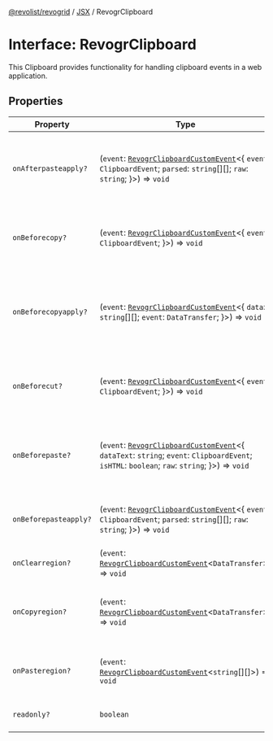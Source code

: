 [@revolist/revogrid](README.md) / [JSX](Namespace.JSX.md) / RevogrClipboard

# Interface: RevogrClipboard

This Clipboard provides functionality for handling clipboard events in a web application.

## Properties

| Property | Type | Description | Defined in |
| ------ | ------ | ------ | ------ |
| `onAfterpasteapply?` | (`event`: [`RevogrClipboardCustomEvent`](Interface.RevogrClipboardCustomEvent.md)\<\{ `event`: `ClipboardEvent`; `parsed`: `string`[][]; `raw`: `string`; \}\>) => `void` | Paste 4. Fired after paste applied to the grid defaultPrevented - if true, paste will be canceled | [src/components.d.ts:1614](https://github.com/revolist/revogrid/blob/541ed3c2070ab701e47c29bb6172b17d19a08816/src/components.d.ts#L1614) |
| `onBeforecopy?` | (`event`: [`RevogrClipboardCustomEvent`](Interface.RevogrClipboardCustomEvent.md)\<\{ `event`: `ClipboardEvent`; \}\>) => `void` | Copy 1. Fired before copy triggered defaultPrevented - if true, copy will be canceled | [src/components.d.ts:1622](https://github.com/revolist/revogrid/blob/541ed3c2070ab701e47c29bb6172b17d19a08816/src/components.d.ts#L1622) |
| `onBeforecopyapply?` | (`event`: [`RevogrClipboardCustomEvent`](Interface.RevogrClipboardCustomEvent.md)\<\{ `data`: `string`[][]; `event`: `DataTransfer`; \}\>) => `void` | Copy Method 1. Fired before copy applied to the clipboard from outside. defaultPrevented - if true, copy will be canceled | [src/components.d.ts:1628](https://github.com/revolist/revogrid/blob/541ed3c2070ab701e47c29bb6172b17d19a08816/src/components.d.ts#L1628) |
| `onBeforecut?` | (`event`: [`RevogrClipboardCustomEvent`](Interface.RevogrClipboardCustomEvent.md)\<\{ `event`: `ClipboardEvent`; \}\>) => `void` | Cut 1. Fired before cut triggered defaultPrevented - if true, cut will be canceled | [src/components.d.ts:1635](https://github.com/revolist/revogrid/blob/541ed3c2070ab701e47c29bb6172b17d19a08816/src/components.d.ts#L1635) |
| `onBeforepaste?` | (`event`: [`RevogrClipboardCustomEvent`](Interface.RevogrClipboardCustomEvent.md)\<\{ `dataText`: `string`; `event`: `ClipboardEvent`; `isHTML`: `boolean`; `raw`: `string`; \}\>) => `void` | Paste 1. Fired before paste applied to the grid defaultPrevented - if true, paste will be canceled | [src/components.d.ts:1641](https://github.com/revolist/revogrid/blob/541ed3c2070ab701e47c29bb6172b17d19a08816/src/components.d.ts#L1641) |
| `onBeforepasteapply?` | (`event`: [`RevogrClipboardCustomEvent`](Interface.RevogrClipboardCustomEvent.md)\<\{ `event`: `ClipboardEvent`; `parsed`: `string`[][]; `raw`: `string`; \}\>) => `void` | Paste 2. Fired before paste applied to the grid and after data parsed | [src/components.d.ts:1650](https://github.com/revolist/revogrid/blob/541ed3c2070ab701e47c29bb6172b17d19a08816/src/components.d.ts#L1650) |
| `onClearregion?` | (`event`: [`RevogrClipboardCustomEvent`](Interface.RevogrClipboardCustomEvent.md)\<`DataTransfer`\>) => `void` | Cut 2. Clears region when cut is done | [src/components.d.ts:1658](https://github.com/revolist/revogrid/blob/541ed3c2070ab701e47c29bb6172b17d19a08816/src/components.d.ts#L1658) |
| `onCopyregion?` | (`event`: [`RevogrClipboardCustomEvent`](Interface.RevogrClipboardCustomEvent.md)\<`DataTransfer`\>) => `void` | Copy 2. Fired when region copied defaultPrevented - if true, copy will be canceled | [src/components.d.ts:1662](https://github.com/revolist/revogrid/blob/541ed3c2070ab701e47c29bb6172b17d19a08816/src/components.d.ts#L1662) |
| `onPasteregion?` | (`event`: [`RevogrClipboardCustomEvent`](Interface.RevogrClipboardCustomEvent.md)\<`string`[][]\>) => `void` | Paste 3. Internal method. When data region is ready pass it to the top. | [src/components.d.ts:1668](https://github.com/revolist/revogrid/blob/541ed3c2070ab701e47c29bb6172b17d19a08816/src/components.d.ts#L1668) |
| `readonly?` | `boolean` | If readonly mode - disabled Paste event | [src/components.d.ts:1672](https://github.com/revolist/revogrid/blob/541ed3c2070ab701e47c29bb6172b17d19a08816/src/components.d.ts#L1672) |

